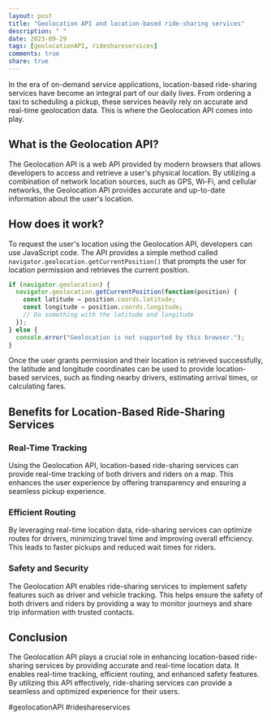 ```yaml
---
layout: post
title: "Geolocation API and location-based ride-sharing services"
description: " "
date: 2023-09-29
tags: [geolocationAPI, rideshareservices]
comments: true
share: true
---
```


In the era of on-demand service applications, location-based ride-sharing services have become an integral part of our daily lives. From ordering a taxi to scheduling a pickup, these services heavily rely on accurate and real-time geolocation data. This is where the Geolocation API comes into play.

## What is the Geolocation API?

The Geolocation API is a web API provided by modern browsers that allows developers to access and retrieve a user's physical location. By utilizing a combination of network location sources, such as GPS, Wi-Fi, and cellular networks, the Geolocation API provides accurate and up-to-date information about the user's location.

## How does it work?

To request the user's location using the Geolocation API, developers can use JavaScript code. The API provides a simple method called `navigator.geolocation.getCurrentPosition()` that prompts the user for location permission and retrieves the current position.

```javascript
if (navigator.geolocation) {
  navigator.geolocation.getCurrentPosition(function(position) {
    const latitude = position.coords.latitude;
    const longitude = position.coords.longitude;
    // Do something with the latitude and longitude
  });
} else {
  console.error("Geolocation is not supported by this browser.");
}
```

Once the user grants permission and their location is retrieved successfully, the latitude and longitude coordinates can be used to provide location-based services, such as finding nearby drivers, estimating arrival times, or calculating fares.

## Benefits for Location-Based Ride-Sharing Services

### Real-Time Tracking

Using the Geolocation API, location-based ride-sharing services can provide real-time tracking of both drivers and riders on a map. This enhances the user experience by offering transparency and ensuring a seamless pickup experience.

### Efficient Routing

By leveraging real-time location data, ride-sharing services can optimize routes for drivers, minimizing travel time and improving overall efficiency. This leads to faster pickups and reduced wait times for riders.

### Safety and Security

The Geolocation API enables ride-sharing services to implement safety features such as driver and vehicle tracking. This helps ensure the safety of both drivers and riders by providing a way to monitor journeys and share trip information with trusted contacts.

## Conclusion

The Geolocation API plays a crucial role in enhancing location-based ride-sharing services by providing accurate and real-time location data. It enables real-time tracking, efficient routing, and enhanced safety features. By utilizing this API effectively, ride-sharing services can provide a seamless and optimized experience for their users.

#geolocationAPI #rideshareservices